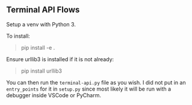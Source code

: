 ## Terminal API Flows

Setup a venv with Python 3.

To install:
> pip install -e .

Ensure urllib3 is installed if it is not already:
> pip install urllib3

You can then run the `terminal-api.py` file as you wish. I did not put in an `entry_points` for it in `setup.py` since most likely it will be run with a debugger inside VSCode or PyCharm.
